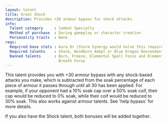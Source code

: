 ```yaml
---
layout: talent
title: Great Shock
description: Provides +30 armour bypass for shock attacks.
info:
  Talent category     : Combat Specialty
  Method of purchase  : During gameplay or character creation
  Personality traits  : None
reqs:
  Required base stats : Aura 8+ (Storm Synergy would halve this requirement)
  Required talents    : Shock, Windborn Adept or Blue Dragon Descendant
  Banned talents      : Burn, Freeze, Elemental Spell Focus and Elemental
                        Breath Focus
---
```


This talent provides you with +30 armour bypass with any shock-based attacks
you make, which is subtracted from the soak percentage of each piece of armour
it passes through until all 30 has been applied.  For example, if your opponent
had a 10% soak cap over a 50% soak coif, their cap would be reduced to 0% soak,
while their coif would be reduced to 30% soak.  This also works against armour
talents.  See 'help bypass' for more details.

If you also have the Shock talent, both bonuses will be added together.
